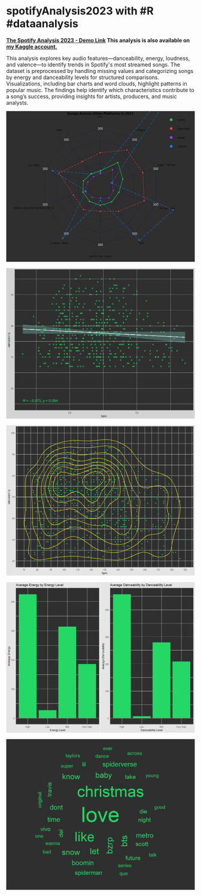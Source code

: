# spotifyAnalysis2023 with #R #dataanalysis

<b><a href="https://borakarayel.github.io/spotifyAnalysis/spotifyProject_.html" target="_blank">The Spotify Analysis 2023 - Demo Link</a>
This analysis is also available on <a href="https://www.kaggle.com/code/borakarayel/spotify-project-2023" target="_blank"> my Kaggle account.</a></b>

This analysis explores key audio features—danceability, energy, loudness, and valence—to identify trends in Spotify's most streamed songs. The dataset is preprocessed by handling missing values and categorizing songs by energy and danceability levels for structured comparisons.
Visualizations, including bar charts and word clouds, highlight patterns in popular music. The findings help identify which characteristics contribute to a song’s success, providing insights for artists, producers, and music analysts. 

[](https://github.com/Borakarayel/spotifyAnalysis/blob/main/4.1.Graph.jpeg)
<img src="https://github.com/Borakarayel/spotifyAnalysis/blob/main/4.1.Graph.jpeg">

[](https://github.com/Borakarayel/spotifyAnalysis/blob/main/4.2.Graph.jpeg)
<img src="https://github.com/Borakarayel/spotifyAnalysis/blob/main/4.2.Graph.jpeg">

[](https://github.com/Borakarayel/spotifyAnalysis/blob/main/4.3.Graph.jpeg)
<img src="https://github.com/Borakarayel/spotifyAnalysis/blob/main/4.3.Graph.jpeg">

[](https://github.com/Borakarayel/spotifyAnalysis/blob/main/4.4.Graph.jpeg)
<img src="https://github.com/Borakarayel/spotifyAnalysis/blob/main/4.4.Graph.jpeg">

[](https://github.com/Borakarayel/spotifyAnalysis/blob/main/4.5.Graph.jpeg)
<img src="https://github.com/Borakarayel/spotifyAnalysis/blob/main/4.5.Graph.jpeg">
